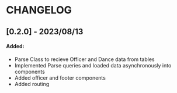 # CHANGELOG

## [0.2.0] - 2023/08/13
#### Added:
- Parse Class to recieve Officer and Dance data from tables
- Implemented Parse queries and loaded data asynchronously into components
- Added officer and footer components
- Added routing
